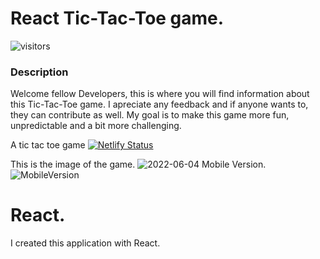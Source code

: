 # React Tic-Tac-Toe game.
![visitors](https://visitor-badge.glitch.me/badge?page_id=Bortiz1993.id)

### Description
Welcome fellow Developers, this is where you will find information about this Tic-Tac-Toe game. I apreciate any feedback and if anyone wants to, they can contribute as well. My goal is to make this game more fun, unpredictable and a bit more challenging.

A tic tac toe game
[![Netlify Status](https://api.netlify.com/api/v1/badges/974dbc81-0352-4a1e-9884-7835fcf83157/deploy-status)](https://app.netlify.com/sites/strong-nasturtium-0246a0/deploys)

This is the image of the game.
![2022-06-04](https://user-images.githubusercontent.com/77209112/171989373-92469f35-fce9-4886-82c4-51c7b3a5d2f5.png)
Mobile Version.
![MobileVersion](https://user-images.githubusercontent.com/77209112/173254538-5db59590-a77c-4d24-ba5d-aa9946ff28bd.png)


# React.
I created this application with React.


